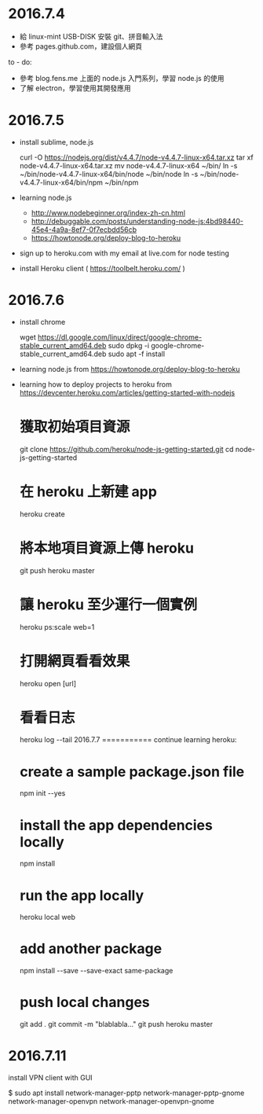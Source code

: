 2016.7.4
=============
- 給 linux-mint USB-DISK 安裝 git、拼音輸入法
- 參考 pages.github.com，建設個人網頁

to - do:
- 參考 blog.fens.me 上面的 node.js 入門系列，學習 node.js 的使用
- 了解 electron，學習使用其開發應用


2016.7.5
=============
- install sublime, node.js

    curl -O https://nodejs.org/dist/v4.4.7/node-v4.4.7-linux-x64.tar.xz
    tar xf node-v4.4.7-linux-x64.tar.xz
    mv node-v4.4.7-linux-x64 ~/bin/
    ln -s ~/bin/node-v4.4.7-linux-x64/bin/node ~/bin/node
    ln -s ~/bin/node-v4.4.7-linux-x64/bin/npm ~/bin/npm

- learning node.js

    - http://www.nodebeginner.org/index-zh-cn.html
    - http://debuggable.com/posts/understanding-node-js:4bd98440-45e4-4a9a-8ef7-0f7ecbdd56cb
    - https://howtonode.org/deploy-blog-to-heroku

- sign up to heroku.com with my email at live.com for node testing
- install Heroku client ( https://toolbelt.heroku.com/ )

2016.7.6
=============
- install chrome

    wget https://dl.google.com/linux/direct/google-chrome-stable_current_amd64.deb
    sudo dpkg -i google-chrome-stable_current_amd64.deb
    sudo apt -f install

- learning node.js from https://howtonode.org/deploy-blog-to-heroku

- learning how to deploy projects to heroku from https://devcenter.heroku.com/articles/getting-started-with-nodejs

	# 獲取初始項目資源
    git clone https://github.com/heroku/node-js-getting-started.git
	cd node-js-getting-started

	# 在 heroku 上新建 app
	heroku create

	# 將本地項目資源上傳 heroku
	git push heroku master

	# 讓 heroku 至少運行一個實例
    heroku ps:scale web=1

	# 打開網頁看看效果
	heroku open [url]

	# 看看日志
	heroku log --tail
2016.7.7
===========
continue learning heroku:

    # create a sample package.json file
    npm init --yes

    # install the app dependencies locally
    npm install

    # run the app locally
    heroku local web

    # add another package
    npm install --save --save-exact same-package

    # push local changes
    git add .
    git commit -m "blablabla..."
    git push heroku master

2016.7.11
============
install VPN client with GUI

  $ sudo apt install network-manager-pptp network-manager-pptp-gnome network-manager-openvpn network-manager-openvpn-gnome
